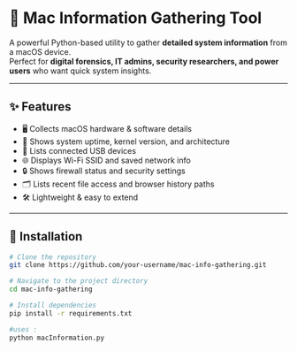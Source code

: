 # 🍏 Mac Information Gathering Tool

A powerful Python-based utility to gather **detailed system information** from a macOS device.  
Perfect for **digital forensics, IT admins, security researchers, and power users** who want quick system insights.  

---

## ✨ Features
- 🖥️ Collects macOS hardware & software details  
- 🧠 Shows system uptime, kernel version, and architecture  
- 🔌 Lists connected USB devices  
- 🌐 Displays Wi-Fi SSID and saved network info  
- 🔒 Shows firewall status and security settings  
- 🗂️ Lists recent file access and browser history paths  
- 🛠️ Lightweight & easy to extend  

---

## 🔧 Installation

```bash
# Clone the repository
git clone https://github.com/your-username/mac-info-gathering.git

# Navigate to the project directory
cd mac-info-gathering

# Install dependencies
pip install -r requirements.txt

#uses :
python macInformation.py
```
